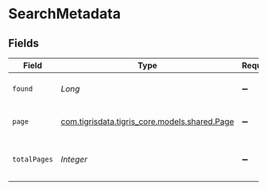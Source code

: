 # SearchMetadata


## Fields

| Field                                                                        | Type                                                                         | Required                                                                     | Description                                                                  |
| ---------------------------------------------------------------------------- | ---------------------------------------------------------------------------- | ---------------------------------------------------------------------------- | ---------------------------------------------------------------------------- |
| `found`                                                                      | *Long*                                                                       | :heavy_minus_sign:                                                           | Total number of search results across all pages                              |
| `page`                                                                       | [com.tigrisdata.tigris_core.models.shared.Page](../../models/shared/Page.md) | :heavy_minus_sign:                                                           | Pagination metadata for SearchResponse                                       |
| `totalPages`                                                                 | *Integer*                                                                    | :heavy_minus_sign:                                                           | Number representing the total pages of results                               |